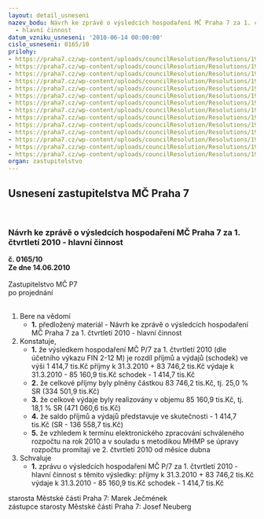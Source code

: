 ```yaml
---
layout: detail_usneseni
nazev_bodu: Návrh ke zprávě o výsledcích hospodaření MČ Praha 7 za 1. čtvrtletí 2010
  - hlavní činnost
datum_vzniku_usneseni: '2010-06-14 00:00:00'
cislo_usneseni: 0165/10
prilohy:
- https://praha7.cz/wp-content/uploads/councilResolution/Resolutions/19587/3-10-(1)1q2010radazpr%c3%a1va.doc
- https://praha7.cz/wp-content/uploads/councilResolution/Resolutions/19587/3-10-(2)fondy1q2010.doc
- https://praha7.cz/wp-content/uploads/councilResolution/Resolutions/19587/3-10-(3)inv_1_%c4%8dtvrtlet%c3%ad_2010_rozbor.doc
- https://praha7.cz/wp-content/uploads/councilResolution/Resolutions/19587/3-10-(4)v%c3%bdsledky_hospoda%c5%99en%c3%ad_po_1_%c4%8dtvrtlet%c3%ad_2010_-_tabulka.doc
- https://praha7.cz/wp-content/uploads/councilResolution/Resolutions/19587/3-10-(5)rozbor_po_mimo_%c5%a1kol_za_1_%c4%8dtvrtlet%c3%ad_2010.doc
- https://praha7.cz/wp-content/uploads/councilResolution/Resolutions/19587/3-10-(6.1)bilance0310.xls
- https://praha7.cz/wp-content/uploads/councilResolution/Resolutions/19587/3-10-(6.2)v%c3%bddaje0310.xls
- https://praha7.cz/wp-content/uploads/councilResolution/Resolutions/19587/3-10-(6.3)p%c5%99%c3%adjmy0310.xls
- https://praha7.cz/wp-content/uploads/councilResolution/Resolutions/19587/3-10-(6.4)invest1q_2010.xls
- https://praha7.cz/wp-content/uploads/councilResolution/Resolutions/19587/3-10-(7)ofi_po_z%c5%a1_a_m%c5%a1_1_q_2010.doc
- https://praha7.cz/wp-content/uploads/councilResolution/Resolutions/19587/3-10-(8)rozbory_po_m%c5%a1_z%c5%a1_o%c5%a1k.doc
- https://praha7.cz/wp-content/uploads/councilResolution/Resolutions/19587/3-10-zhodnockc1q10.pdf
- https://praha7.cz/wp-content/uploads/councilResolution/Resolutions/19587/3-10-zhodnocsaz1q10.pdf
- https://praha7.cz/wp-content/uploads/councilResolution/Resolutions/19587/3-10-usneseni0521_10r.doc
organ: zastupitelstvo
---
```

<div id="ucUsn_pList" class="usn">
	<span><h2>Usnesení zastupitelstva MČ Praha 7 </h2>
<br></span><div class="standBody">
<span><h3>Návrh ke zprávě o výsledcích hospodaření MČ Praha 7 za 1. čtvrtletí 2010 - hlavní činnost</h3></span><div class="center">
		<strong>č. 0165/10</strong><br>
	</div>
<div class="center">
		<strong>Ze dne 14.06.2010</strong><br><br>
	</div>Zastupitelstvo MČ P7<br> po projednání<br><br><ol>
<li>Bere na vědomí<ul><li>
<strong>1.</strong> předložený materiál - Návrh ke zprávě o výsledcích hospodaření MČ Praha 7 za 1. čtvrtletí 2010 - hlavní činnost</li></ul>
</li>
<li>Konstatuje,<ul>
<li>
<strong>1.</strong> že výsledkem hospodaření MČ P/7 za 1. čtvrtletí 2010 (dle účetního výkazu FIN 2-12 M) je rozdíl příjmů a výdajů (schodek) ve výši 	                   1 414,7 tis.Kč příjmy k 31.3.2010   	+     83 746,2 tis.Kč                                                            výdaje k 31.3.2010  	 -     85 160,9 tis.Kč                                                                schodek  	                        -       1 414,7 tis.Kč </li>
<li>
<strong>2.</strong> že celkové příjmy byly plněny částkou 83 746,2 tis.Kč, tj. 25,0 % SR (334 501,9 tis.Kč)</li>
<li>
<strong>3.</strong> že celkové výdaje byly realizovány v objemu 85 160,9 tis.Kč, tj. 18,1 % SR (471 060,6 tis.Kč)</li>
<li>
<strong>4.</strong> že saldo příjmů a výdajů  představuje ve skutečnosti  -  1 414,7 tis.Kč (SR - 136 558,7 tis.Kč)</li>
<li>
<strong>5.</strong> že vzhledem  k  termínu elektronického zpracování schváleného rozpočtu na rok 2010 a v souladu s  metodikou  MHMP se úpravy rozpočtu promítají ve 2. čtvrtletí 2010 od měsíce dubna      </li>
</ul>
</li>
<li>Schvaluje<ul><li>
<strong>1.</strong> zprávu o výsledcích hospodaření MČ P/7 za 1. čtvrtletí  2010 - hlavní činnost s těmito výsledky:                                                                                                            příjmy k 31.3.2010   	+     83 746,2 tis.Kč                                                              výdaje k 31.3.2010 	-     85 160,9 tis.Kč                                                            schodek  	                       -       1 414,7 tis.Kč </li></ul>
</li>
</ol>starosta Městské části Praha 7: Marek Ječmének<br>zástupce starosty Městské části Praha 7: Josef Neuberg
</div>
</div>